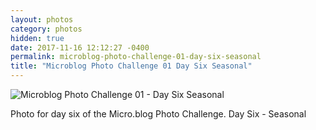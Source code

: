 ```yaml
---
layout: photos
category: photos
hidden: true
date: 2017-11-16 12:12:27 -0400
permalink: microblog-photo-challenge-01-day-six-seasonal
title: "Microblog Photo Challenge 01 Day Six Seasonal"
---
```


![Microblog Photo Challenge 01 - Day Six Seasonal](http://jonkit.ca/cdn/photos/2017-11-16-microblog-photo-challenge-01-day-six-seasonal.jpeg)

Photo for day six of the Micro.blog Photo Challenge. Day Six - Seasonal